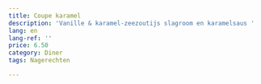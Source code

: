 ```yaml
---
title: Coupe karamel
description: 'Vanille & karamel-zeezoutijs slagroom en karamelsaus '
lang: en
lang-ref: ''
price: 6.50
category: Diner
tags: Nagerechten

---
```

